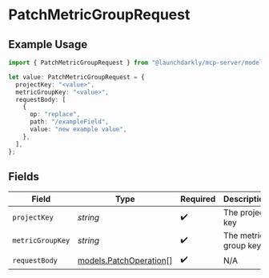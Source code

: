 # PatchMetricGroupRequest

## Example Usage

```typescript
import { PatchMetricGroupRequest } from "@launchdarkly/mcp-server/models/operations";

let value: PatchMetricGroupRequest = {
  projectKey: "<value>",
  metricGroupKey: "<value>",
  requestBody: [
    {
      op: "replace",
      path: "/exampleField",
      value: "new example value",
    },
  ],
};
```

## Fields

| Field                                                     | Type                                                      | Required                                                  | Description                                               |
| --------------------------------------------------------- | --------------------------------------------------------- | --------------------------------------------------------- | --------------------------------------------------------- |
| `projectKey`                                              | *string*                                                  | :heavy_check_mark:                                        | The project key                                           |
| `metricGroupKey`                                          | *string*                                                  | :heavy_check_mark:                                        | The metric group key                                      |
| `requestBody`                                             | [models.PatchOperation](../../models/patchoperation.md)[] | :heavy_check_mark:                                        | N/A                                                       |